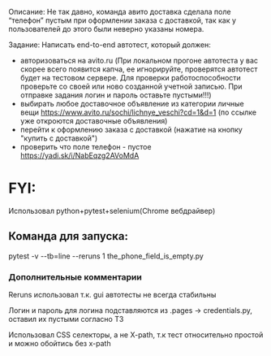 <p>Описание:
Не так давно, команда авито доставка сделала поле “телефон” пустым при оформлении заказа с доставкой, так как у пользователей до этого были неверно указаны номера.</p>
<p>Задание:
Написать end-to-end автотест, который должен:</p>
<ul>
<li>авторизоваться на avito.ru (При локальном прогоне автотеста у вас скорее всего появится капча, ее игнорируйте, проверятся автотест будет на тестовом сервере. Для проверки работоспособности проверьте со своей или ново созданной учетной записью. При отправке задания логин и пароль оставьте пустыми!!!)</li>
<li>выбирать любое доставочное объявление из категории личные вещи <a href="https://www.avito.ru/sochi/lichnye_veschi?cd=1&amp;d=1" rel="nofollow">https://www.avito.ru/sochi/lichnye_veschi?cd=1&amp;d=1</a> (по ссылке уже откроются доставочные объявления)</li>
<li>перейти к оформлению заказа с доставкой (нажатие на кнопку "купить с доставкой")</li>
<li>проверить что поле телефон - пустое <a href="https://yadi.sk/i/NabEqzg2AVoMdA" rel="nofollow">https://yadi.sk/i/NabEqzg2AVoMdA</a></li>
</ul>


<h1>FYI: </h1>
<p> Использовал python+pytest+selenium(Chrome вебдрайвер)</p>
<h2>Команда для запуска:</h2>
<p>pytest -v --tb=line --reruns 1 the_phone_field_is_empty.py</p>
<h3>Дополнительные комментарии</h3>
<p>Reruns использовал т.к. gui автотесты не всегда стабильны</p>
<p>Логин и пароль для логина подставляются из .pages -> credentials.py, оставил их пустыми согласно ТЗ</p>
<p>Использовал CSS селекторы, а не X-path, т.к тест относительно простой и можно обойтись без x-path</p>
